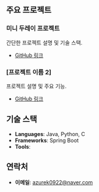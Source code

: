 ## 주요 프로젝트

### 미니 두레이 프로젝트
간단한 프로젝트 설명 및 기술 스택.
- [GitHub 링크]([https://github.com/yourusername/project1](https://github.com/GJ-BE-6/mini-dooray-h-account))

### [프로젝트 이름 2]
프로젝트 설명 및 주요 기능.
- [GitHub 링크](https://github.com/yourusername/project2)

## 기술 스택

- **Languages**: Java, Python, C
- **Frameworks**: Spring Boot
- **Tools**: 

## 연락처

- **이메일**: azurek0922@naver.com

